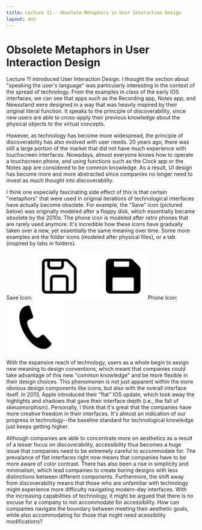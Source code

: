 ```yaml
---
title: Lecture 11 - Obsolete Metaphors in User Interaction Design
layout: doc
---
```


# Obsolete Metaphors in User Interaction Design

Lecture 11 introduced User Interaction Design. I thought the section about "speaking the user's language" was particularly interesting in the context of the spread of technology. From the examples in class of the early IOS interfaces, we can see that apps such as the Recording app, Notes app, and Newsstand were designed in a way that was heavily inspired by their original literal function. It speaks to the principle of discoverability, since new users are able to cross-apply their previous knowledge about the physical objects to the virtual concepts.

However, as technology has become more widespread, the principle of discoverability has also evolved with user needs. 20 years ago, there was still a large portion of the market that did not have much experience with touchscreen interfaces. Nowadays, almost everyone knows how to operate a touchscreen phone, and using functions such as the Clock app or the Notes app are considered to be common knowledge. As a result, UI design has become more and more abstracted since companies no longer need to invest as much thought into discoverability.

I think one especially fascinating side effect of this is that certain "metaphors" that were used in original iterations of technological interfaces have actually become obsolete. For example, the "Save" icon (pictured below) was originally modeled after a floppy disk, which essentially became obsolete by the 2010s. The phone icon is modeled after retro phones that are rarely used anymore. It's incredible how these icons have gradually taken over a new, yet essentially the same meaning over time. Some more examples are the folder icons (modeled after physical files), or a tab (inspired by tabs in folders).

Save Icon:
<img src="./blog2/saveicon.png" width="300px"/>
Phone Icon:
<img src="./blog2/phoneicon.png" width="150px"/>

With the expansive reach of technology, users as a whole begin to assign new meaning to design conventions, which meant that companies could take advantage of this new "common knowledge" and be more flexible in their design choices. This phenomonen is not just apparent within the more obvious design components like icons, but also with the overall interface itself. In 2013, Apple introduced their "flat" IOS update, which took away the highlights and shadows that gave their interface depth (i.e., the fall of skeuomorphism). Personally, I think that it's great that the companies have more creative freedom in their interfaces. It's almost an indication of our progress in technology--the baseline standard for technological knowledge just keeps getting higher.

Although companies are able to concentrate more on aesthetics as a result of a lesser focus on discoverability, accessibility thus becomes a huge issue that companies need to be extremely careful to accommodate for. The prevalance of flat interfaces right now means that companies have to be more aware of color contrast. There has also been a rise in simplicity and minimalism, which lead companies to create boring designs with less distinctions between different components. Furthermore, the shift away from discoverability means that those who are unfamiliar with technology might experience more difficulty navigating modern-day interfaces. With the increasing capabilities of technology, it might be argued that there is no excuse for a company to not accommodate for accessibility. How can companies navigate the boundary between meeting their aesthetic goals, while also accommodating for those that might need acessibility modifications?
